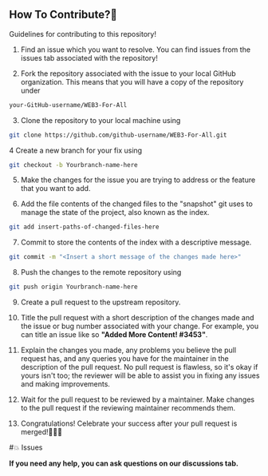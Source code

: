 ## How To Contribute?🤔

Guidelines for contributing to this repository!

1. Find an issue which you want to resolve. You can find issues from the issues tab associated with the repository!

2. Fork the repository associated with the issue to your local GitHub organization. This means that you will have a copy of the repository under
  ```bash
  your-GitHub-username/WEB3-For-All
  ```
3. Clone the repository to your local machine using 
 ```bash
 git clone https://github.com/github-username/WEB3-For-All.git
 ```
4  Create a new branch for your fix using 
```bash
git checkout -b Yourbranch-name-here
```
5. Make the changes for the issue you are trying to address or the feature that you want to add.

6. Add the file contents of the changed files to the "snapshot" git uses to manage the state of the project, also known as the index. 
 ```bash
git add insert-paths-of-changed-files-here
```
7. Commit to store the contents of the index with a descriptive message.
 ```bash
 git commit -m "<Insert a short message of the changes made here>"
 ```
8. Push the changes to the remote repository using 
 ```bash
 git push origin Yourbranch-name-here
 ```
9. Create a pull request to the upstream repository.

10. Title the pull request with a short description of the changes made and the issue or bug number associated with your change. For example, you can title an issue like so **"Added More Content! #3453"**.

11. Explain the changes you made, any problems you believe the pull request has, and any queries you have for the maintainer in the description of the pull request. No pull request is flawless, so it's okay if yours isn't too; the reviewer will be able to assist you in fixing any issues and making improvements.

12. Wait for the pull request to be reviewed by a maintainer. Make changes to the pull request if the reviewing maintainer recommends them.

13. Congratulations! Celebrate your success after your pull request is merged!💜😁🚀

#💥 Issues

**If you need any help, you can ask questions on our **discussions** tab.**
